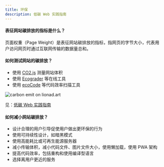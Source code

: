 ```yaml
---
title: 环保
description: 低碳 Web 实践指南
---
```


#### 表征网站碳排放的指标是什么？

页面权重（Page Weight）是表征网站碳排放的指标，指网页的字节大小，代表用户访问网页时通过互联网传输的数据量总和。

#### 如何测试网站的碳排放？

* 使用 [CO2.js](https://www.thegreenwebfoundation.org/co2-js/) 测量网站体积
* 使用 [Ecograder](https://ecograder.com/) 等在线工具
* 使用 [ecoCode](https://github.com/green-code-initiative/ecoCode) 等代码效率扫描工具

![carbon emit on lionad.art](https://mgear-image.oss-cn-shanghai.aliyuncs.com/image/other/20230813222748.png)

见：[低碳 Web 实践指南](https://read.readwise.io/new/read/01h7qk5024949xp5mhzkb6mmhr)

#### 如何减小网站碳排放？

* 设计合理的用户引导促使用户做出更环保的行为
* 使用可持续性设计，如暗黑模式
* 使用高能耗比或可再生能源服务器
* 减小传输体积，减小代码文件、图片文件大小，使用懒加载，使用 PWA 架构
* 提高代码效率，包括重构和使用编译型语言
* 选择离用户更近的服务
